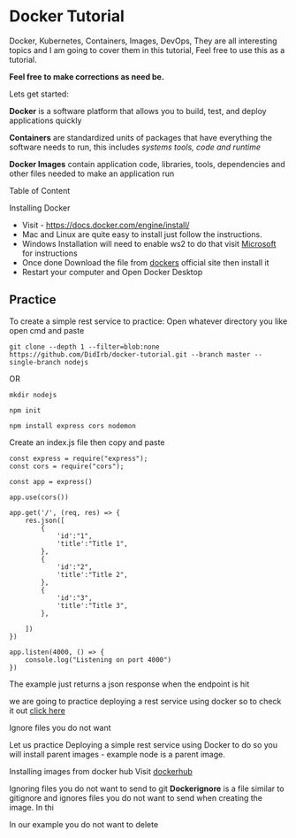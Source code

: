 # Docker Tutorial

Docker, Kubernetes, Containers, Images, DevOps, They are all interesting topics and I am going to cover them in this tutorial, Feel free to use this as a tutorial.

**Feel free to make corrections as need be.**

Lets get started:

**Docker** is a software platform that allows you to build, test, and deploy applications quickly

**Containers** are standardized units of packages that have everything the software needs to run, this includes *systems tools, code and runtime* 

**Docker Images** contain application code, libraries, tools, dependencies and other files needed to make an application run

Table of Content

Installing Docker 

- Visit - https://docs.docker.com/engine/install/ 
- Mac and Linux are quite easy to install just follow the instructions.
- Windows Installation will need to enable ws2 to do that visit [Microsoft](https://learn.microsoft.com/en-us/windows/wsl/install) for instructions
- Once done Download the file from [dockers](https://docs.docker.com/desktop/install/windows-install/) official site then install it
- Restart your computer and Open Docker Desktop

## Practice

To create a simple rest service to practice:
Open whatever directory you like
open cmd and paste

    git clone --depth 1 --filter=blob:none https://github.com/DidIrb/docker-tutorial.git --branch master --single-branch nodejs

OR

    mkdir nodejs

    npm init

    npm install express cors nodemon

Create an index.js file then copy and paste 

    const express = require("express");
    const cors = require("cors");

    const app = express()

    app.use(cors())

    app.get('/', (req, res) => {
        res.json([
            {
                'id':"1",
                'title':"Title 1",
            },
            {
                'id':"2",
                'title':"Title 2",
            },
            {
                'id':"3",
                'title':"Title 3",
            },
            
        ])
    })

    app.listen(4000, () => {
        console.log("Listening on port 4000")
    })

The example just returns a json response when the endpoint is hit

we are going to practice deploying a rest service using docker so to check it out [click here](./nodejs/Readme.md)

Ignore files you do not want

Let us practice Deploying a simple rest service using Docker to do so you will install parent images - example node is a parent image.

Installing images from docker hub
Visit [dockerhub](https://hub.docker.com/search?q=node)

Ignoring files you do not want to send to git
**Dockerignore** is a file similar to gitignore and ignores files you do not want to send when creating the image.
In thi

In our example you do not want to delete 

